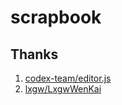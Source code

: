 # scrapbook

## Thanks

1. [codex-team/editor.js](https://github.com/codex-team/editor.js)
2. [lxgw/LxgwWenKai](https://github.com/lxgw/LxgwWenKai)
